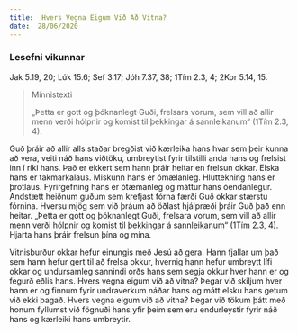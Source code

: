 ```yaml
---
title:  Hvers Vegna Eigum Við Að Vitna?
date:  28/06/2020
---
```


### Lesefni vikunnar
Jak 5.19, 20; Lúk 15.6; Sef 3.17; Jóh 7.37, 38; 1Tím 2.3, 4; 2Kor 5.14, 15.

> <p>Minnistexti</p>
> „Þetta er gott og þóknanlegt Guði, frelsara vorum, sem vill að allir menn verði hólpnir og komist til þekkingar á sannleikanum“ (1Tím 2.3, 4).

Guð þráir að allir alls staðar bregðist við kærleika hans hvar sem þeir kunna að vera, veiti náð hans viðtöku, umbreytist fyrir tilstilli anda hans og frelsist inn í ríki hans.  Það er ekkert sem hann þráir heitar en frelsun okkar.  Elska hans er takmarkalaus.  Miskunn hans er ómælanleg. Hluttekning hans er þrotlaus.  Fyrirgefning hans er ótæmanleg og máttur hans óendanlegur.  Andstætt heiðnum guðum sem krefjast fórna færði Guð okkar stærstu fórnina.  Hversu mjög sem við þráum að öðlast hjálpræði þráir Guð það enn heitar.  „Þetta er gott og þóknanlegt Guði, frelsara vorum, sem vill að allir menn verði hólpnir og komist til þekkingar á sannleikanum“ (1Tím 2.3, 4).  Hjarta hans þráir frelsun þína og mína.

Vitnisburður okkar hefur einungis með Jesú að gera.  Hann fjallar um það sem hann hefur gert til að frelsa okkur, hvernig hann hefur umbreytt lífi okkar og undursamleg sannindi orðs hans sem segja okkur hver hann er og fegurð eðlis hans.  Hvers vegna eigum við að vitna?  Þegar við skiljum hver hann er og finnum fyrir undraverkum náðar hans og mátt elsku hans getum við ekki þagað.  Hvers vegna eigum við að vitna?  Þegar við tökum þátt með honum fyllumst við fögnuði hans yfir þeim sem eru endurleystir fyrir náð hans og kærleiki hans umbreytir.